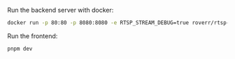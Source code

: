 Run the backend server with docker:

```bash
docker run -p 80:80 -p 8080:8080 -e RTSP_STREAM_DEBUG=true roverr/rtsp-stream:2-management
```

Run the frontend:

```bash
pnpm dev
```
